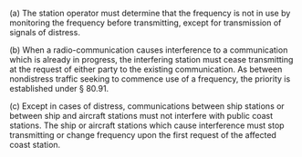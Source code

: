 (a) The station operator must determine that the frequency is not in use by monitoring the frequency before transmitting, except for transmission of signals of distress.

(b) When a radio-communication causes interference to a communication which is already in progress, the interfering station must cease transmitting at the request of either party to the existing communication. As between nondistress traffic seeking to commence use of a frequency, the priority is established under § 80.91.

(c) Except in cases of distress, communications between ship stations or between ship and aircraft stations must not interfere with public coast stations. The ship or aircraft stations which cause interference must stop transmitting or change frequency upon the first request of the affected coast station.

